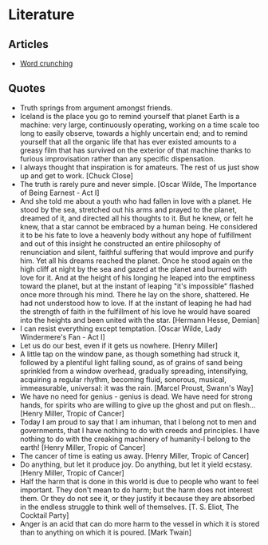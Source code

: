 # Literature

## Articles

- [Word crunching](https://brianbilston.com/2015/01/29/word-crunching/)

## Quotes

- Truth springs from argument amongst friends.
- Iceland is the place you go to remind yourself that planet Earth is a machine: very large, continuously operating, working on a time scale too long to easily observe, towards a highly uncertain end; and to remind yourself that all the organic life that has ever existed amounts to a greasy film that has survived on the exterior of that machine thanks to furious improvisation rather than any specific dispensation.
- I always thought that inspiration is for amateurs. The rest of us just show up and get to work. [Chuck Close]
- The truth is rarely pure and never simple. [Oscar Wilde, The Importance of Being Earnest - Act I]
- And she told me about a youth who had fallen in love with a planet. He stood by the sea, stretched out his arms and prayed to the planet, dreamed of it, and directed all his thoughts to it. But he knew, or felt he knew, that a star cannot be embraced by a human being. He considered it to be his fate to love a heavenly body without any hope of fulfillment and out of this insight he constructed an entire philosophy of renunciation and silent, faithful suffering that would improve and purify him. Yet all his dreams reached the planet. Once he stood again on the high cliff at night by the sea and gazed at the planet and burned with love for it. And at the height of his longing he leaped into the emptiness toward the planet, but at the instant of leaping "it's impossible" flashed once more through his mind. There he lay on the shore, shattered. He had not understood how to love. If at the instant of leaping he had had the strength of faith in the fulfillment of his love he would have soared into the heights and been united with the star. [Hermann Hesse, Demian]
- I can resist everything except temptation. [Oscar Wilde, Lady Windermere's Fan - Act I]
- Let us do our best, even if it gets us nowhere. [Henry Miller]
- A little tap on the window pane, as though something had struck it, followed by a plentiful light falling sound, as of grains of sand being sprinkled from a window overhead, gradually spreading, intensifying, acquiring a regular rhythm, becoming fluid, sonorous, musical, immeasurable, universal: it was the rain. [Marcel Proust, Swann's Way]
- We have no need for genius - genius is dead. We have need for strong hands, for spirits who are willing to give up the ghost and put on flesh... [Henry Miller, Tropic of Cancer]
- Today I am proud to say that I am inhuman, that I belong not to men and governments, that I have nothing to do with creeds and principles. I have nothing to do with the creaking machinery of humanity-I belong to the earth! [Henry Miller, Tropic of Cancer]
- The cancer of time is eating us away. [Henry Miller, Tropic of Cancer]
- Do anything, but let it produce joy. Do anything, but let it yield ecstasy. [Henry Miller, Tropic of Cancer]
- Half the harm that is done in this world is due to people who want to feel important. They don't mean to do harm; but the harm does not interest them. Or they do not see it, or they justify it because they are absorbed in the endless struggle to think well of themselves. [T. S. Eliot, The Cocktail Party]
- Anger is an acid that can do more harm to the vessel in which it is stored than to anything on which it is poured. [Mark Twain]

